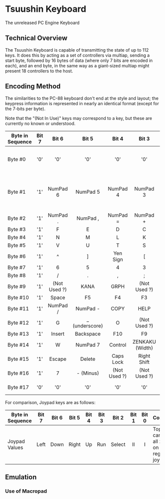 # Tsuushin Keyboard

The unreleased PC Engine Keyboard

## Technical Overview

The Tsuushin Keyboard is capable of transmitting the state of up to 112 keys.
It does this by acting as a set of controllers via multiap, sending a start byte, followed
by 16 bytes of data (where only 7 bits are encoded in each), and an end byte, in the same
way as a giant-sized multiap might present 18 controllers to the host.

## Encoding Method

The similarities to the PC-88 keyboard don't end at the style and layout; the keypress information
is represented in nearly an identical format (except for the 7-bits per byte).

Note that the "(Not In Use)" keys may correspond to a key, but these are currently no known or understood.


| Byte in Sequence | Bit 7 | Bit 6 | Bit 5 | Bit 4 | Bit 3 | Bit 2 | Bit 1 | Bit 0 | Comment |
|------------------|:-----:|:-----:|:-----:|:-----:|:-----:|:-----:|:-----:|:-----:|---------|
| Byte #0          | '0' | '0' | '0' | '0' | '0' | '0' | '1' | '0' | Start Byte - Literal bit values (0x02) |
| Byte #1          | '1' | NumPad 6 | NumPad 5 | NumPad 4 | NumPad 3 | NumPad 2 | NumPad 1 | NumPad 0 | Data - '0' value when key pressed; '1' value otherwise |
| Byte #2          | '1' | NumPad . | NumPad , | NumPad = | NumPad + | NumPad * | NumPad 9 | NumPad 8 | |
| Byte #3          | '1' | F | E | D | C | B | A | @ | |
| Byte #4          | '1' | N | M | L | K | J | I | H | |
| Byte #5          | '1' | V | U | T | S | R | Q | P | |
| Byte #6          | '1' | ^ | ] | Yen Sign | [ | Z | Y | X | |
| Byte #7          | '1' | 6 | 5 | 4 | 3 | 2 | 1 | 0 | |
| Byte #8          | '1' | / | . | , | ; | : | 9 | 8 | |
| Byte #9          | '1' | (Not Used ?) | KANA | GRPH | (Not Used ?) | Right Arrow | Up Arrow | CLEAR | |
| Byte #10         | '1' | Space | F5 | F4 | F3 | F2 | F1 | STOP | |
| Byte #11         | '1' | NumPad / | NumPad - | COPY | HELP | Left Arrow | Down Arrow | Tab | |
| Byte #12         | '1' | G | _ (underscore) | O | (Not Used ?) | (Not Used ?) | Roll Up | Roll Down | |
| Byte #13         | '1' | Insert | Backspace | F10 | F9 | F8 | F7 | F6 | |
| Byte #14         | '1' | W | NumPad 7 | Control | ZENKAKU (Width) | PC | KETTEI (unconvert) | HENKOU (convert) |  |
| Byte #15         | '1' | Escape | Delete | Caps Lock | Right Shift | Left Shift | NumPad Enter | Return |  |
| Byte #16         | '1' | 7 | - (Minus) | (Not Used ?) | (Not Used ?) | (Not Used ?) | (Not Used ?) | (Not Used ?) |  |
| Byte #17         | '0' | '0' | '0' | '0' | '0' | '0' | '1' | '0' | End Byte (0x02) |

For comparison, Joypad keys are as follows:

| Byte in Sequence | Bit 7 | Bit 6 | Bit 5 | Bit 4 | Bit 3 | Bit 2 | Bit 1 | Bit 0 | Comment |
|------------------|:-----:|:-----:|:-----:|:-----:|:-----:|:-----:|:-----:|:-----:|---------|
| Joypad Values    | Left | Down | Right | Up | Run | Select | II | I | Top 4 bits cannot be all zeroes on regular joypad | 


## Emulation

### Use of Macropad


